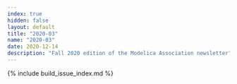 ```yaml
---
index: true
hidden: false
layout: default
title: "2020-03"
name: "2020-03"
date: 2020-12-14
description: "Fall 2020 edition of the Modelica Association newsletter"
---
```


{% include build_issue_index.md %}
